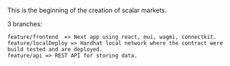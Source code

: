 This is the beginning of the creation of scalar markets. 

3 branches:

	feature/frontend  => Next app using react, mui, wagmi, connectkit.
	feature/localDeploy => Hardhat local network where the contract were build tested and are deployed.
	feature/api => REST API for storing data. 